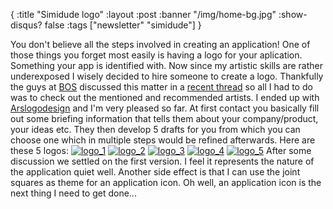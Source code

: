 {
  :title "Simidude logo"
  :layout :post
  :banner "/img/home-bg.jpg"
  :show-disqus? false
  :tags ["newsletter" "simidude"]
}

You don't believe all the steps involved in creating an application! One of those things you forget most easily is having a logo for your aplication. Something your app is identified with. Now since my artistic skills are rather underexposed I wisely decided to hire someone to create a logo. Thankfully the guys at [BOS](http://discuss.joelonsoftware.com/default.asp?biz) discussed this matter in a [recent thread](http://discuss.joelonsoftware.com/default.asp?biz.5.690389.10) so all I had to do was to check out the mentioned and recommended artists. I ended up with [Arslogodesign](http://www.ars-logo-design.com/) and I'm very pleased so far. At first contact you basically fill out some briefing information that tells them about your company/product, your ideas etc. They then develop 5 drafts for you from which you can choose one which in multiple steps would be refined afterwards. Here are these 5 logos: [![](/img/uploads/2008/11/logo_1-300x150.jpg "logo_1")](/img/uploads/2008/11/logo_1.jpg) [![](/img/uploads/2008/11/logo_2-300x150.jpg "logo_2")](/img/uploads/2008/11/logo_2.jpg) [![](/img/uploads/2008/11/logo_3-300x150.jpg "logo_3")](/img/uploads/2008/11/logo_3.jpg) [![](/img/uploads/2008/11/logo_4-300x150.jpg "logo_4")](/img/uploads/2008/11/logo_4.jpg) [![](/img/uploads/2008/11/logo_5-300x150.jpg "logo_5")](/img/uploads/2008/11/logo_5.jpg) After some discussion we settled on the first version. I feel it represents the nature of the application quiet well. Another side effect is that I can use the joint squares as theme for an application icon. Oh well, an application icon is the next thing I need to get done...
